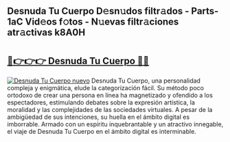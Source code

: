 ## Desnuda Tu Cuerpo D𝚎sn𝚞dos filtr𝚊dos - Parts-1aC Vid𝚎os f𝚘tos - N𝚞evas filtr𝚊ciones atr𝚊ctivas k8A0H

# <h2><a href="http://mbbgvm.tromn.icu/?c=Desnuda+Tu+Cuerpo">🔗👉👉👉 Desnuda Tu Cuerpo 🔗🔗</a></h2>

[![Desnuda Tu Cuerpo nuevo](https://i.imgur.com/pEAQMta.gif)](http://mbbgvm.tromn.icu/?c=Desnuda+Tu+Cuerpo)
Desnuda Tu Cuerpo, una personalidad compleja y enigmática, elude la categorización fácil. Su método poco ortodoxo de crear una persona en línea ha magnetizado y ofendido a los espectadores, estimulando debates sobre la expresión artística, la moralidad y las complejidades de las sociedades virtuales. A pesar de la ambigüedad de sus intenciones, su huella en el ámbito digital es imborrable. Armado con un espíritu inquebrantable y un atractivo innegable, el viaje de Desnuda Tu Cuerpo en el ámbito digital es interminable.
